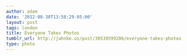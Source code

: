 ```yaml
---
author: adam
date: '2012-08-30T13:58:29-05:00'
layout: post
tags: london
title: Everyone Takes Photos
tumblr_url: http://jahnke.us/post/30539599206/everyone-takes-photos
type: photo
---
```

